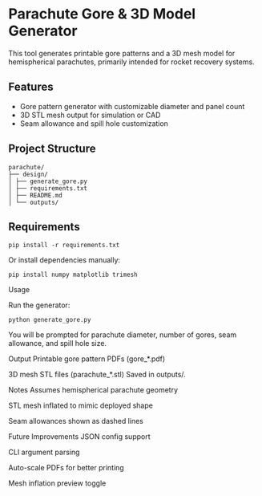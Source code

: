# Parachute Gore & 3D Model Generator

This tool generates printable gore patterns and a 3D mesh model for hemispherical parachutes, primarily intended for rocket recovery systems.

## Features

- Gore pattern generator with customizable diameter and panel count  
- 3D STL mesh output for simulation or CAD  
- Seam allowance and spill hole customization  

## Project Structure

```
parachute/
├── design/
│ ├── generate_gore.py
│ ├── requirements.txt
│ ├── README.md
│ └── outputs/
```



## Requirements

```
pip install -r requirements.txt

```
Or install dependencies manually:

```
pip install numpy matplotlib trimesh

```

Usage

Run the generator:

```
python generate_gore.py

```
You will be prompted for parachute diameter, number of gores, seam allowance, and spill hole size.

Output
Printable gore pattern PDFs (gore_*.pdf)

3D mesh STL files (parachute_*.stl)
Saved in outputs/.

Notes
Assumes hemispherical parachute geometry

STL mesh inflated to mimic deployed shape

Seam allowances shown as dashed lines

Future Improvements
JSON config support

CLI argument parsing

Auto-scale PDFs for better printing

Mesh inflation preview toggle
